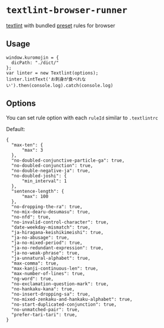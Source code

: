 # `textlint-browser-runner`

[textlint](https://github.com/textlint/textlint "textlint") with bundled [preset](https://www.npmjs.com/package/textlint-rule-preset-mobilus) rules for browser

## Usage

```
window.kuromojin = {
  dicPath: "./dict/"
};
var linter = new Textlint(options);
linter.lintText('お刺身が食べれない').then(console.log).catch(console.log)
```

## Options

You can set rule option with each `ruleId` similar to `.textlintrc`



Default:
```
{
  "max-ten": {
      "max": 3
  },
  "no-doubled-conjunctive-particle-ga": true,
  "no-doubled-conjunction": true,
  "no-double-negative-ja": true,
  "no-doubled-joshi": {
      "min_interval": 1
  },
  "sentence-length": {
      "max": 100
  },
  "no-dropping-the-ra": true,
  "no-mix-dearu-desumasu": true,
  "no-nfd": true,
  "no-invalid-control-character": true,
  "date-weekday-mismatch": true,
  "ja-hiragana-keishikimeishi": true,
  "ja-no-abusage": true,
  "ja-no-mixed-period": true,
  "ja-no-redundant-expression": true,
  "ja-no-weak-phrase": true,
  "ja-unnatural-alphabet": true,
  "max-comma": true,
  "max-kanji-continuous-len": true,
  "max-number-of-lines": true,
  "ng-word": true,
  "no-exclamation-question-mark": true,
  "no-hankaku-kana": true,
  "no-insert-dropping-sa": true,
  "no-mixed-zenkaku-and-hankaku-alphabet": true,
  "no-start-duplicated-conjunction": true,
  "no-unmatched-pair": true,
  "prefer-tari-tari": true,
}
```